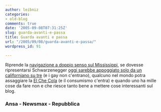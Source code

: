 ```yaml
---
author: leibniz
categories:
- old-blog
comments: true
date: '2005-09-08T07:31:25Z'
slug: guarda-avanti-e-passa
title: Guarda avanti e passa
url: "/2005/09/08/guarda-avanti-e-passa/"
wordpress_id: 91

---
```

Riprende la [navigazione a doppio senso sul Mississippi](https://www.ansa.it/main/notizie/awnplus/topnews/news/2005-09-08_1203583.html), se dovesse ripresentarsi Schwarzenegger [oggi sarebbe appoggiato solo da un californiano su tre](https://www.newsmax.com/archives/articles/2005/9/7/210044.shtml) (e i gay non c'entrano), qualcuno nel mondo potra assaggiare la [El Che Cola](https://www.repubblica.it/2005/i/sezioni/esteri/nuovacola/nuovacola/nuovacola.html) (e il consumismo c'entra) e quando uno ha mille cose da fare non e che riesce tanto bene a mettere cose interessanti sul blog.  



### Ansa - Newsmax - Repubblica  


